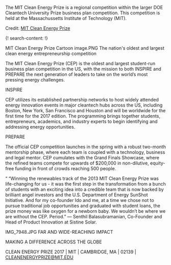 
The MIT Clean Energy Prize is a regional competition within the larger DOE Cleantech University Prize business plan competition. This competition is held at the Massachussetts Institute of Technology (MIT).

Credit: [MIT Clean Energy Prize](http://cep.mit.edu/)

{! search-content: !}


MIT Clean Energy Prize
Cartoon image.PNG
The nation's oldest and largest clean energy entrepreneurship competition

The MIT Clean Energy Prize (CEP) is the oldest and largest student-run business plan competition in the US, with the mission to both INSPIRE and PREPARE the next generation of leaders to take on the world’s most pressing energy challenges.



INSPIRE

CEP utilizes its established partnership networks to host widely attended energy innovation events in major cleantech hubs across the US, including Boston, New York, San Francisco and Houston and will be worldwide for the first time for the 2017 edition. The programming brings together students, entrepreneurs, academics, and industry experts to begin identifying and addressing energy opportunities.

 

PREPARE

The official CEP competition launches in the spring with a robust two-month mentorship phase, where each team is coupled with a technology, business and legal mentor. CEP cumulates with the Grand Finals Showcase, where the refined teams compete for upwards of $200,000 in non-dilutive, equity-free funding in front of crowds reaching 500 people. 

“
“Winning the renewables track of the 2013 MIT Clean Energy Prize was life-changing for us - it was the first step in the transformation from a bunch of students with an exciting idea into a credible team that is now backed by brilliant angel investors and the U.S. Department of Energy SunShot Initiative. And for my co-founder Ido and me, at a time we chose not to pursue traditional job opportunities and graduated with student loans, the prize money was like oxygen for a newborn baby. We wouldn’t be where we are without the CEP. Period.”
— Senthil Balasubramanian, Co-Founder and Head of Product Innovation at Sistine Solar.


IMG_7948.JPG
FAR AND WIDE-REACHING IMPACT

MAKING A DIFFERENCE ACROSS THE GLOBE

CLEAN ENERGY PRIZE 2017 | MIT | CAMBRIDGE, MA | 02139 | CLEANENERGYPRIZE@MIT.EDU
